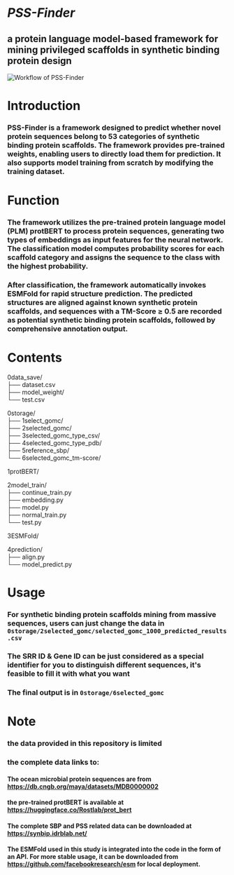
***PSS-Finder***
=
a protein language model-based framework for mining privileged scaffolds in synthetic binding protein design
-
![Workflow of PSS-Finder](PSS-Finder.png)

# Introduction  
### PSS-Finder is a framework designed to predict whether novel protein sequences belong to 53 categories of synthetic binding protein scaffolds. The framework provides pre-trained weights, enabling users to directly load them for prediction. It also supports model training from scratch by modifying the training dataset.

# Function  
### The framework utilizes the pre-trained protein language model (PLM) protBERT to process protein sequences, generating two types of embeddings as input features for the neural network. The classification model computes probability scores for each scaffold category and assigns the sequence to the class with the highest probability.  
  
### After classification, the framework automatically invokes ESMFold for rapid structure prediction. The predicted structures are aligned against known synthetic protein scaffolds, and sequences with a TM-Score ≥ 0.5 are recorded as potential synthetic binding protein scaffolds, followed by comprehensive annotation output.

# Contents
0data_save/  
├── dataset.csv  
├── model_weight/  
└── test.csv  
  
0storage/  
├── 1select_gomc/  
├── 2selected_gomc/  
├── 3selected_gomc_type_csv/  
├── 4selected_gomc_type_pdb/  
├── 5reference_sbp/  
└── 6selected_gomc_tm-score/  
  
1protBERT/
  
2model_train/  
├── continue_train.py  
├── embedding.py  
├── model.py  
├── normal_train.py  
└── test.py  
  
3ESMFold/  
  
4prediction/  
├── align.py  
└── model_predict.py  

# Usage
### For synthetic binding protein scaffolds mining from massive sequences, users can just change the data in `0storage/2selected_gomc/selected_gomc_1000_predicted_results.csv`  
### The SRR ID & Gene ID can be just considered as a special identifier for you to distinguish different sequences, it's feasible to fill it with what you want
### The final output is in `0storage/6selected_gomc`  

# Note
### the data provided in this repository is limited
### the complete data links to:  
#### The ocean microbial protein sequences are from https://db.cngb.org/maya/datasets/MDB0000002  
#### the pre-trained protBERT is available at https://huggingface.co/Rostlab/prot_bert  
#### The complete SBP and PSS related data can be downloaded at https://synbip.idrblab.net/  
#### The ESMFold used in this study is integrated into the code in the form of an API. For more stable usage, it can be downloaded from https://github.com/facebookresearch/esm for local deployment.    

